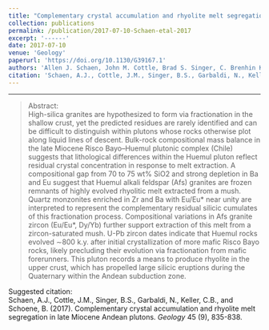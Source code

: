 ```yaml
---
title: "Complementary crystal accumulation and rhyolite melt segregation in a late Miocene Andean pluton"
collection: publications
permalink: /publication/2017-07-10-Schaen-etal-2017
excerpt: '------'
date: 2017-07-10
venue: 'Geology'
paperurl: 'https://doi.org/10.1130/G39167.1'
authors: 'Allen J. Schaen, John M. Cottle, Brad S. Singer, C. Brenhin Keller, Nicolas Garibaldi, and Blair Schoene'
citation: 'Schaen, A.J., Cottle, J.M., Singer, B.S., Garbaldi, N., Keller, C.B., and Schoene, B. (2017). Complementary crystal accumulation and rhyolite melt segregation in late Miocene Andean plutons. <i>Geology</i> 45 (9), 835-838.'
---
```


------

>Abstract: <br/>High-silica granites are hypothesized to form via fractionation in the shallow crust, yet the predicted residues are rarely identified and can be difficult to distinguish within plutons whose rocks otherwise plot along liquid lines of descent. Bulk-rock compositional mass balance in the late Miocene Risco Bayo–Huemul plutonic complex (Chile) suggests that lithological differences within the Huemul pluton reflect residual crystal concentration in response to melt extraction. A compositional gap from 70 to 75 wt% SiO2 and strong depletion in Ba and Eu suggest that Huemul alkali feldspar (Afs) granites are frozen remnants of highly evolved rhyolitic melt extracted from a mush. Quartz monzonites enriched in Zr and Ba with Eu/Eu* near unity are interpreted to represent the complementary residual silicic cumulates of this fractionation process. Compositional variations in Afs granite zircon (Eu/Eu*, Dy/Yb) further support extraction of this melt from a zircon-saturated mush. U-Pb zircon dates indicate that Huemul rocks evolved ∼800 k.y. after initial crystallization of more mafic Risco Bayo rocks, likely precluding their evolution via fractionation from mafic forerunners. This pluton records a means to produce rhyolite in the upper crust, which has propelled large silicic eruptions during the Quaternary within the Andean subduction zone.

Suggested citation: <br/>Schaen, A.J., Cottle, J.M., Singer, B.S., Garbaldi, N., Keller, C.B., and Schoene, B. (2017). Complementary crystal accumulation and rhyolite melt segregation in late Miocene Andean plutons. <i>Geology</i> 45 (9), 835-838.